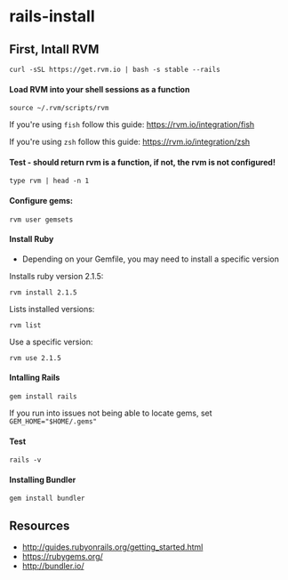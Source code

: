 # rails-install

## First, Intall RVM

```curl -sSL https://get.rvm.io | bash -s stable --rails```

#### Load RVM into your shell sessions as a function

```source ~/.rvm/scripts/rvm```

If you're using `fish` follow this guide: https://rvm.io/integration/fish

If you're using `zsh` follow this guide: https://rvm.io/integration/zsh

#### Test - should return rvm is a function, if not, the rvm is not configured!
```type rvm | head -n 1```

#### Configure gems:
```rvm user gemsets```

#### Install Ruby

* Depending on your Gemfile, you may need to install a specific version

Installs ruby version 2.1.5:

```rvm install 2.1.5```

Lists installed versions:

```rvm list```

Use a specific version:

```rvm use 2.1.5```

#### Intalling Rails

```gem install rails```

If you run into issues not being able to locate gems, set ```GEM_HOME="$HOME/.gems"```

#### Test
```rails -v```

#### Installing Bundler

```gem install bundler```

## Resources

* http://guides.rubyonrails.org/getting_started.html
* https://rubygems.org/
* http://bundler.io/
